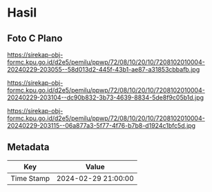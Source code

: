 # Hasil

## Foto C Plano

https://sirekap-obj-formc.kpu.go.id/d2e5/pemilu/ppwp/72/08/10/20/10/7208102010004-20240229-203055--58d013d2-445f-43b1-ae87-a31853cbbafb.jpg

https://sirekap-obj-formc.kpu.go.id/d2e5/pemilu/ppwp/72/08/10/20/10/7208102010004-20240229-203104--dc90b832-3b73-4639-8834-5de8f9c05b1d.jpg

https://sirekap-obj-formc.kpu.go.id/d2e5/pemilu/ppwp/72/08/10/20/10/7208102010004-20240229-203115--06a877a3-5f77-4f76-b7b8-d1924c1bfc5d.jpg


## Metadata

| Key        | Value               |
| ---------- | ------------------- |
| Time Stamp | 2024-02-29 21:00:00 |



